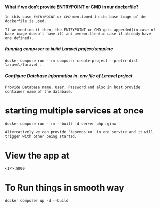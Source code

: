 #### What if we don't provide ENTRYPOINT or CMD in our dockerfile?

    In this case ENTRYPOINT or CMD mentioned in the base image of the dockerfile is used.
    
    If we mention it then, the ENTRYPOINT or CMD gets appended(in case of base image doesn't have it) and overwritten(in case it already have one defined).

##### Running composer to build Laravel project/template

`docker compose run --rm composer create-project --prefer-dist laravel/laravel .`


##### Configure Database information in .env file of Laravel project

    Provide Database name, User, Password and also in host provide container name of the database.


# starting multiple services at once

`docker compose run --rm --build -d server php nginx`

    Alternatively we can provide 'depends_on' in one service and it will trigger with other being started.

# View the app at

    <IP>:8000

# To Run things in smooth way 
    docker composer up -d --build